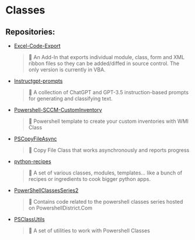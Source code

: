 # Classes

## Repositories:
- [Excel-Code-Export]()
	> :memo: An Add-In that exports individual module, class, form and XML ribbon files so they can be added/diffed in source control. The only version is currently in VBA.
- [Instructgpt-prompts]()
	> :memo: A collection of ChatGPT and GPT-3.5 instruction-based prompts for generating and classifying text.
- [Powershell-SCCM-CustomInventory]()
	> :memo: Powershell template to create your custom inventories with WMI Class
- [PSCopyFileAsync]()
	> :memo: Copy File Class that works asynchronously and reports progress
- [python-recipes]()
	> :memo: A set of various classes, modules, templates... like a bunch of recipes or ingredients to cook bigger python apps. 
- [PowerShellClassesSeries2]()
	> :memo: Contains code related to the powershell classes series hosted on PowershellDistrict.Com 
- [PSClassUtils]()
	> :memo: A set of utilities to work with Powershell Classes


